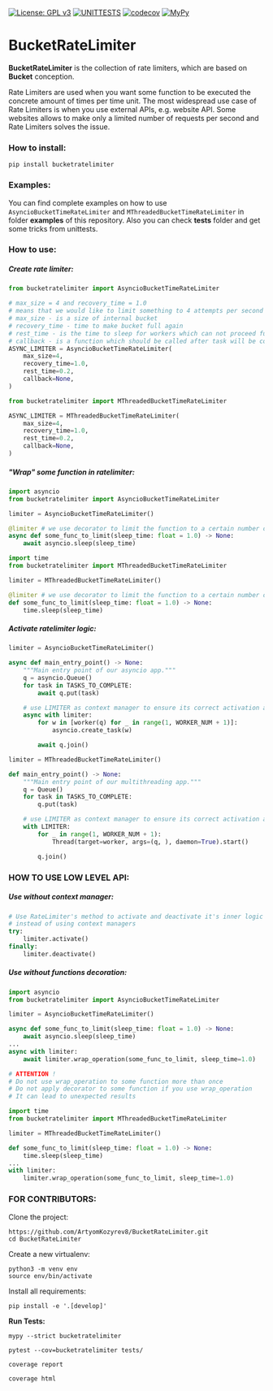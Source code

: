 [![License: GPL v3](https://img.shields.io/badge/License-GPLv3-blue.svg)](https://www.gnu.org/licenses/gpl-3.0)
[![UNITTESTS](https://github.com/ArtyomKozyrev8/BucketRateLimiter/actions/workflows/unittests.yml/badge.svg)](https://github.com/ArtyomKozyrev8/BucketRateLimiter/actions/workflows/unittests.yml)
[![codecov](https://codecov.io/gh/ArtyomKozyrev8/BucketRateLimiter/branch/main/graph/badge.svg?token=7LHFJ0UJYQ)](https://codecov.io/gh/ArtyomKozyrev8/BucketRateLimiter)
[![MyPy](https://github.com/ArtyomKozyrev8/BucketRateLimiter/actions/workflows/mypy.yml/badge.svg)](https://github.com/ArtyomKozyrev8/BucketRateLimiter/actions/workflows/mypy.yml)

# BucketRateLimiter

**BucketRateLimiter** is the collection of rate limiters, which are based on **Bucket** conception.

Rate Limiters are used when you want some function to be executed the concrete amount of times per time unit.
The most widespread use case of Rate Limiters is when you use external APIs, e.g. website API. Some websites allows 
to make only a limited number of requests per second and Rate Limiters solves the issue.


### How to install:

`pip install bucketratelimiter`

### Examples:

You can find complete examples on how to use `AsyncioBucketTimeRateLimiter` and `MThreadedBucketTimeRateLimiter` in
folder **examples** of this repository. Also you can check **tests** folder and get some tricks from unittests.

### How to use:

##### Create rate limiter:

```python
from bucketratelimiter import AsyncioBucketTimeRateLimiter

# max_size = 4 and recovery_time = 1.0
# means that we would like to limit something to 4 attempts per second
# max_size - is a size of internal bucket
# recovery_time - time to make bucket full again
# rest_time - is the time to sleep for workers which can not proceed further due to rate limiter
# callback - is a function which should be called after task will be completed
ASYNC_LIMITER = AsyncioBucketTimeRateLimiter(
    max_size=4,
    recovery_time=1.0,
    rest_time=0.2,
    callback=None,
)
``` 

```python
from bucketratelimiter import MThreadedBucketTimeRateLimiter

ASYNC_LIMITER = MThreadedBucketTimeRateLimiter(
    max_size=4,
    recovery_time=1.0,
    rest_time=0.2,
    callback=None,
)
``` 

##### "Wrap" some function in ratelimiter:

```python
import asyncio
from bucketratelimiter import AsyncioBucketTimeRateLimiter

limiter = AsyncioBucketTimeRateLimiter()

@limiter # we use decorator to limit the function to a certain number of attempts per second
async def some_func_to_limit(sleep_time: float = 1.0) -> None:
    await asyncio.sleep(sleep_time)
```


```python
import time
from bucketratelimiter import MThreadedBucketTimeRateLimiter

limiter = MThreadedBucketTimeRateLimiter()

@limiter # we use decorator to limit the function to a certain number of attempts per second
def some_func_to_limit(sleep_time: float = 1.0) -> None:
    time.sleep(sleep_time)
```

##### Activate ratelimiter logic:

```python
limiter = AsyncioBucketTimeRateLimiter()

async def main_entry_point() -> None:
    """Main entry point of our asyncio app."""
    q = asyncio.Queue()
    for task in TASKS_TO_COMPLETE:
        await q.put(task)

    # use LIMITER as context manager to ensure its correct activation and end of work
    async with limiter:
        for w in [worker(q) for _ in range(1, WORKER_NUM + 1)]:
            asyncio.create_task(w)

        await q.join()
```

```python
limiter = MThreadedBucketTimeRateLimiter()

def main_entry_point() -> None:
    """Main entry point of our multithreading app."""
    q = Queue()
    for task in TASKS_TO_COMPLETE:
        q.put(task)

    # use LIMITER as context manager to ensure its correct activation and end of work
    with LIMITER:
        for _ in range(1, WORKER_NUM + 1):
            Thread(target=worker, args=(q, ), daemon=True).start()

        q.join()
```

### HOW TO USE LOW LEVEL API:

##### Use without context manager:

```python
# Use RateLimiter's method to activate and deactivate it's inner logic
# instead of using context managers
try:
    limiter.activate()
finally:
    limiter.deactivate()
```

##### Use without functions decoration:

```python
import asyncio
from bucketratelimiter import AsyncioBucketTimeRateLimiter

limiter = AsyncioBucketTimeRateLimiter()

async def some_func_to_limit(sleep_time: float = 1.0) -> None:
    await asyncio.sleep(sleep_time)
...
async with limiter:
    await limiter.wrap_operation(some_func_to_limit, sleep_time=1.0)

# ATTENTION !
# Do not use wrap_operation to some function more than once
# Do not apply decorator to some function if you use wrap_operation
# It can lead to unexpected results
```

```python
import time
from bucketratelimiter import MThreadedBucketTimeRateLimiter

limiter = MThreadedBucketTimeRateLimiter()

def some_func_to_limit(sleep_time: float = 1.0) -> None:
    time.sleep(sleep_time)
...
with limiter:
    limiter.wrap_operation(some_func_to_limit, sleep_time=1.0)
```

### FOR CONTRIBUTORS:

Clone the project:
```commandline
https://github.com/ArtyomKozyrev8/BucketRateLimiter.git
cd BucketRateLimiter
```
Create a new virtualenv:
```commandline
python3 -m venv env
source env/bin/activate
```
Install all requirements:
```commandline
pip install -e '.[develop]'
```

**Run Tests:**


```commandline
mypy --strict bucketratelimiter

pytest --cov=bucketratelimiter tests/

coverage report

coverage html
```
